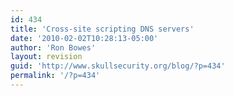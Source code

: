 ```yaml
---
id: 434
title: 'Cross-site scripting DNS servers'
date: '2010-02-02T10:28:13-05:00'
author: 'Ron Bowes'
layout: revision
guid: 'http://www.skullsecurity.org/blog/?p=434'
permalink: '/?p=434'
---
```


